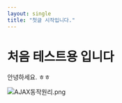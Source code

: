 ```yaml
---
layout: single
title: "첫글 시작입니다."
---
```


# 처음 테스트용 입니다

안녕하세요. ㅎㅎ



![AJAX동작원리.png](D:\GitHub_Blog\_images\770e3ae4b2847e7fbedb64f655d577292dc35538.png)
